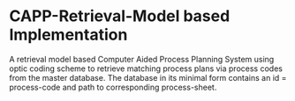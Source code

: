# CAPP-Retrieval-Model based Implementation
A retrieval model based Computer Aided Process Planning System using optic coding scheme to retrieve matching process plans via process codes from the master database. The database in its minimal form contains an id = process-code and path to corresponding process-sheet.
